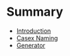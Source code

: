 # Summary

* [Introduction](/README.md)
* [Casex Naming](/docs/casex-naming.md)
* [Generator](/docs/generator.md)
